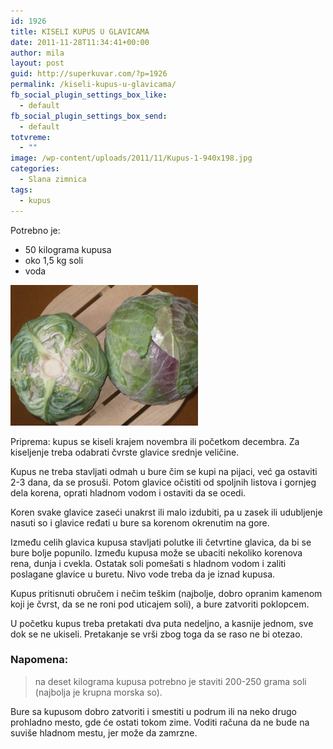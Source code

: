 ```yaml
---
id: 1926
title: KISELI KUPUS U GLAVICAMA
date: 2011-11-28T11:34:41+00:00
author: mila
layout: post
guid: http://superkuvar.com/?p=1926
permalink: /kiseli-kupus-u-glavicama/
fb_social_plugin_settings_box_like:
  - default
fb_social_plugin_settings_box_send:
  - default
totvreme:
  - ""
image: /wp-content/uploads/2011/11/Kupus-1-940x198.jpg
categories:
  - Slana zimnica
tags:
  - kupus
---
```

Potrebno je:

  * 50 kilograma kupusa
  * oko 1,5 kg soli
  * voda

<img class="alignnone size-medium wp-image-4588" title="Kupus (1)" src="/wp-content/uploads/2011/11/Kupus-1-300x225.jpg" alt="" width="300" height="225" /> 

Priprema: kupus se kiseli krajem novembra ili početkom decembra. Za kiseljenje treba odabrati čvrste glavice srednje veličine.

Kupus ne treba stavljati odmah u bure čim se kupi na pijaci, već ga ostaviti 2-3 dana, da se prosuši. Potom glavice očistiti od spoljnih listova i gornjeg dela korena, oprati hladnom vodom i ostaviti da se ocedi.

Koren svake glavice zaseći unakrst ili malo izdubiti, pa u zasek ili udubljenje nasuti so i glavice ređati u bure sa korenom okrenutim na gore.

Između celih glavica kupusa stavljati polutke ili četvrtine glavica, da bi se bure bolje popunilo. Između kupusa može se ubaciti nekoliko korenova rena, dunja i cvekla. Ostatak soli pomešati s hladnom vodom i zaliti poslagane glavice u buretu. Nivo vode treba da je iznad kupusa.

Kupus pritisnuti obručem i nečim teškim (najbolje, dobro opranim kamenom koji je čvrst, da se ne roni pod uticajem soli), a bure zatvoriti poklopcem.

U početku kupus treba pretakati dva puta nedeljno, a kasnije jednom, sve dok se ne ukiseli. Pretakanje se vrši zbog toga da se raso ne bi otezao.

### Napomena:
> na deset kilograma kupusa potrebno je staviti 200-250 grama soli (najbolja je krupna morska so).

Bure sa kupusom dobro zatvoriti i smestiti u podrum ili na neko drugo prohladno mesto, gde će ostati tokom zime. Voditi računa da ne bude na suviše hladnom mestu, jer može da zamrzne.